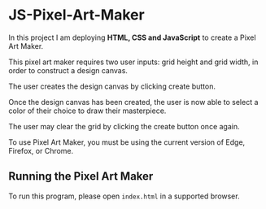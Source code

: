 # JS-Pixel-Art-Maker

In this project I am deploying <b>HTML, CSS and JavaScript</b> to create a Pixel Art Maker.

This pixel art maker requires two user inputs: grid height and grid width, in order to construct a design canvas. 

The user creates the design canvas by clicking create button.

Once the design canvas has been created, the user is now able to select a color of their choice to draw their masterpiece.

The user may clear the grid by clicking the create button once again.

To use Pixel Art Maker, you must be using the current version of Edge, Firefox, or Chrome.

## Running the Pixel Art Maker

To run this program, please open `index.html` in a supported browser.
